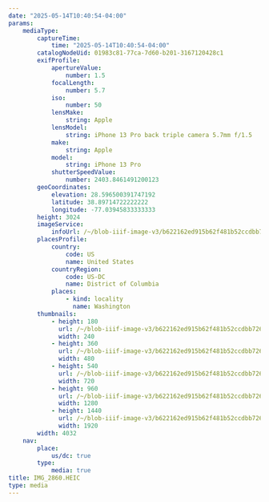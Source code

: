 ```yaml
---
date: "2025-05-14T10:40:54-04:00"
params:
    mediaType:
        captureTime:
            time: "2025-05-14T10:40:54-04:00"
        catalogNodeUid: 01983c81-77ca-7d60-b201-3167120428c1
        exifProfile:
            apertureValue:
                number: 1.5
            focalLength:
                number: 5.7
            iso:
                number: 50
            lensMake:
                string: Apple
            lensModel:
                string: iPhone 13 Pro back triple camera 5.7mm f/1.5
            make:
                string: Apple
            model:
                string: iPhone 13 Pro
            shutterSpeedValue:
                number: 2403.8461491200123
        geoCoordinates:
            elevation: 28.596500391747192
            latitude: 38.89714722222222
            longitude: -77.03945833333333
        height: 3024
        imageService:
            infoUrl: /~/blob-iiif-image-v3/b622162ed915b62f481b52ccdbb726ac8fc9494690fab0d86cc30181f3d1283a/info.json
        placesProfile:
            country:
                code: US
                name: United States
            countryRegion:
                code: US-DC
                name: District of Columbia
            places:
                - kind: locality
                  name: Washington
        thumbnails:
            - height: 180
              url: /~/blob-iiif-image-v3/b622162ed915b62f481b52ccdbb726ac8fc9494690fab0d86cc30181f3d1283a/full/240%2C180/0/default.jpg
              width: 240
            - height: 360
              url: /~/blob-iiif-image-v3/b622162ed915b62f481b52ccdbb726ac8fc9494690fab0d86cc30181f3d1283a/full/480%2C360/0/default.jpg
              width: 480
            - height: 540
              url: /~/blob-iiif-image-v3/b622162ed915b62f481b52ccdbb726ac8fc9494690fab0d86cc30181f3d1283a/full/720%2C540/0/default.jpg
              width: 720
            - height: 960
              url: /~/blob-iiif-image-v3/b622162ed915b62f481b52ccdbb726ac8fc9494690fab0d86cc30181f3d1283a/full/1280%2C960/0/default.jpg
              width: 1280
            - height: 1440
              url: /~/blob-iiif-image-v3/b622162ed915b62f481b52ccdbb726ac8fc9494690fab0d86cc30181f3d1283a/full/1920%2C1440/0/default.jpg
              width: 1920
        width: 4032
    nav:
        place:
            us/dc: true
        type:
            media: true
title: IMG_2860.HEIC
type: media
---
```

